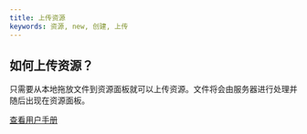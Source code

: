 ```yaml
---
title: 上传资源
keywords: 资源, new, 创建, 上传
---
```


## 如何上传资源？

只需要从本地拖放文件到资源面板就可以上传资源。文件将会由服务器进行处理并随后出现在资源面板。

<a class="docs" href="http://developer.playcanvas.com/en/user-manual/assets/" target="_blank">查看用户手册</a>

